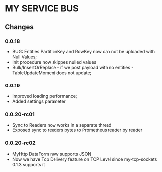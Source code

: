 # MY SERVICE BUS

## Changes
### 0.0.18
* BUG: Entities PartitionKey and RowKey now can not be uploaded with Null Values;
* Init procedure now skippes nulled values
* Bulk/InsertOrReplace - if we post payload with no entities -  TableUpdateMoment does not update;


### 0.0.19
* Improved loading performance;
* Added   settings parameter

### 0.0.20-rc01
* Sync to Readers now works in a separate thread
* Exposed sync to readers bytes to Prometheus reader by reader

### 0.0.20-rc02
* MyHttp DataForm now supports JSON
* Now we have Tcp Delivery feature on TCP Level since my-tcp-sockets 0.1.3 supports it